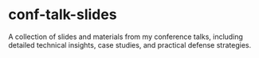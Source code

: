 # conf-talk-slides
A collection of slides and materials from my conference talks, including detailed technical insights, case studies, and practical defense strategies.
